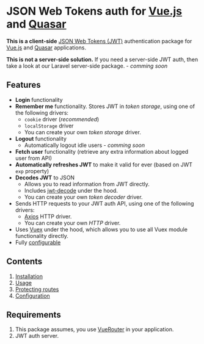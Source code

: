# JSON Web Tokens auth for [Vue.js](https://vuejs.org/) and [Quasar](https://quasar.dev/)

**This is a client-side** [JSON Web Tokens (JWT)](https://jwt.io/) authentication package for [Vue.js](https://vuejs.org/) and [Quasar](https://quasar.dev/) applications.

**This is not a server-side solution.** If you need a server-side JWT auth, then take a look at our Laravel server-side package. - *comming soon*

## Features

 - **Login** functionality
 - **Remember me** functionality. Stores JWT in *token storage*, using one of the following drivers:
   - `cookie` driver (*recommended*)
   - `localStorage` driver
   - You can create your own *token storage* driver.
 - **Logout** functionality
   - Automatically logout idle users - *comming soon*
 - **Fetch user** functionality (retrieve any extra information about logged user from API)
 - **Automatically refreshes JWT** to make it valid for ever (based on JWT `exp` property)
 - **Decodes JWT** to JSON
   - Allows you to read information from JWT directly.
   - Includes [jwt-decode](https://github.com/auth0/jwt-decode) under the hood.
   - You can create your own *token decoder* driver.
 - Sends HTTP requests to your JWT auth API, using one of the following drivers:
   - [Axios](https://github.com/axios/axios) HTTP driver.
   - You can create your own *HTTP* driver.
 - Uses [Vuex](https://vuex.vuejs.org/) under the hood, which allows you to use all Vuex module functionality directly.
 - Fully [configurable](docs/configuration.md)

## Contents

1. [Installation](docs/installation.md)
2. [Usage](docs/usage.md)
3. [Protecting routes](docs/protect-routes.md)
4. [Configuration](docs/configuration.md)

## Requirements

1. This package assumes, you use [VueRouter](https://router.vuejs.org/) in your application.
2. JWT auth server.
